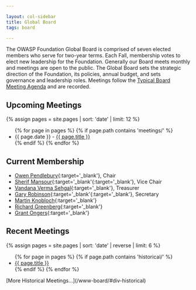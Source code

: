 ```yaml
---

layout: col-sidebar
title: Global Board
tags: board

---
```


<!-- rebuild 1 -->

The OWASP Foundation Global Board is comprised of seven elected members who serve for two-year terms. Each Fall, membership votes to elect new leadership for the Foundation. Generally our Board meets monthly and meetings are open to the public. The Global Board sets the strategic direction of the Foundation, its policies, annual budget, and sets governance and leadership roles. Meetings follow the [Typical Board Meeting Agenda](/www-board/typical_agenda) and are recorded. 

## Upcoming Meetings
{% assign pages = site.pages | sort: 'date' | limit: 12 %}
<ul>
{% for page in pages %}
 {% if page.path contains 'meetings/' %}
 <li>{{ page.date }} - <a href='/www-board{{ page.url }}'>{{ page.title }}</a></li>
 {% endif %}
{% endfor %}
</ul>

## Current Membership
* [Owen Pendlebury](mailto:owen.pendlebury@owasp.org?subject=OWASP%20Global%20Board){:target='_blank'}, Chair
* [Sherif Mansour](mailto:sherif.mansour@owasp.org?subject=OWASP%20Global%20Board){:target='_blank'{:target='_blank'}, Vice Chair
* [Vandana Verma Sehgal](mailto:Vandana.verma@owasp.org?subject=OWASP%20Global%20Board){:target='_blank'}, Treasurer
* [Gary Robinson](mailto:gary.robinson@owasp.org?subject=OWASP%20Global%20Board){:target='_blank'{:target='_blank'}, Secretary
* [Martin Knobloch](mailto:martin.knobloch@owasp.org?subject=OWASP%20Global%20Board){:target='_blank'}
* [Richard Greenberg](mailto:richard.greenberg@owasp.org?subject=OWASP%20Global%20Board){:target='_blank'}
* [Grant Ongers](mailto:grant.ongers@owasp.org?subject=OWASP%20Global%20Board){:target='_blank'}


## Recent Meetings
{% assign pages = site.pages | sort: 'date' | reverse | limit: 6 %}
<ul>
{% for page in pages %}
 {% if page.path contains 'historical/' %}
 <li><a href='/www-board{{ page.url }}'>{{ page.title }}</a></li>
 {% endif %}
{% endfor %}
</ul>
[More Historical Meetings...](/www-board/#div-historical)


